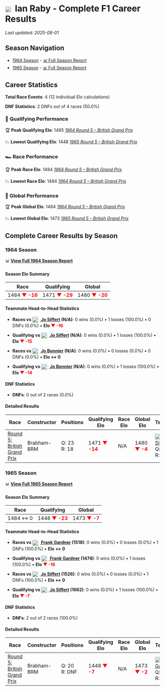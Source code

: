 # <img src="https://upload.wikimedia.org/wikipedia/commons/thumb/8/83/Flag_of_the_United_Kingdom_%283-5%29.svg/512px-Flag_of_the_United_Kingdom_%283-5%29.svg.png?20250726143817" alt="United Kingdom" width="20" height="auto" style="vertical-align: middle; margin-right: 5px;" onerror="this.outerHTML='🇬🇧'; this.style.marginRight='5px';"/> Ian Raby - Complete F1 Career Results

*Last updated: 2025-08-01*

## Season Navigation

- [1964 Season](#1964-season) - [📊 Full Season Report](../seasons/1964-season-report)
- [1965 Season](#1965-season) - [📊 Full Season Report](../seasons/1965-season-report)

## Career Statistics

**Total Race Events**: 4 (12 individual Elo calculations)

**DNF Statistics**: 2 DNFs out of 4 races (50.0%)

### 🏁 Qualifying Performance

🏆 **Peak Qualifying Elo**: 1485
   *[1964 Round 5 – British Grand Prix](../seasons/1964-season-report#round-5-british-grand-prix)*

📉 **Lowest Qualifying Elo**: 1448
   *[1965 Round 5 – British Grand Prix](../seasons/1965-season-report#round-5-british-grand-prix)*

### 🏎️ Race Performance

🏆 **Peak Race Elo**: 1484
   *[1964 Round 5 – British Grand Prix](../seasons/1964-season-report#round-5-british-grand-prix)*

📉 **Lowest Race Elo**: 1484
   *[1964 Round 5 – British Grand Prix](../seasons/1964-season-report#round-5-british-grand-prix)*

### 🌟 Global Performance

🏆 **Peak Global Elo**: 1484
   *[1964 Round 5 – British Grand Prix](../seasons/1964-season-report#round-5-british-grand-prix)*

📉 **Lowest Global Elo**: 1473
   *[1965 Round 5 – British Grand Prix](../seasons/1965-season-report#round-5-british-grand-prix)*


## Complete Career Results by Season

### 1964 Season

📊 **[View Full 1964 Season Report](../seasons/1964-season-report)**

#### Season Elo Summary

| Race | Qualifying | Global |
|------|------------|--------|
| 1484 **<span style="color: red;">▼ -16</span>** | 1471 **<span style="color: red;">▼ -29</span>** | 1480 **<span style="color: red;">▼ -20</span>** |

#### Teammate Head-to-Head Statistics

- **Races vs [<img src="https://upload.wikimedia.org/wikipedia/commons/f/f3/Flag_of_Switzerland.svg" alt="Switzerland" width="20" height="auto" style="vertical-align: middle; margin-right: 5px;" onerror="this.outerHTML='🇨🇭'; this.style.marginRight='5px';"/> Jo Siffert](jo-siffert) (N/A)**: 0 wins (0.0%) • 1 losses (100.0%) • 0 DNFs (0.0%) • **Elo <span style="color: red;">▼ -16</span>**
- **Qualifying vs [<img src="https://upload.wikimedia.org/wikipedia/commons/f/f3/Flag_of_Switzerland.svg" alt="Switzerland" width="20" height="auto" style="vertical-align: middle; margin-right: 5px;" onerror="this.outerHTML='🇨🇭'; this.style.marginRight='5px';"/> Jo Siffert](jo-siffert) (N/A)**: 0 wins (0.0%) • 1 losses (100.0%) • **Elo <span style="color: red;">▼ -15</span>**

- **Races vs [<img src="https://upload.wikimedia.org/wikipedia/commons/4/4c/Flag_of_Sweden.svg" alt="Sweden" width="20" height="auto" style="vertical-align: middle; margin-right: 5px;" onerror="this.outerHTML='🇸🇪'; this.style.marginRight='5px';"/> Jo Bonnier](jo-bonnier) (N/A)**: 0 wins (0.0%) • 0 losses (0.0%) • 0 DNFs (0.0%) • **Elo ↔ 0**
- **Qualifying vs [<img src="https://upload.wikimedia.org/wikipedia/commons/4/4c/Flag_of_Sweden.svg" alt="Sweden" width="20" height="auto" style="vertical-align: middle; margin-right: 5px;" onerror="this.outerHTML='🇸🇪'; this.style.marginRight='5px';"/> Jo Bonnier](jo-bonnier) (N/A)**: 0 wins (0.0%) • 1 losses (100.0%) • **Elo <span style="color: red;">▼ -14</span>**

#### DNF Statistics

- **DNFs**: 0 out of 2 races (0.0%)

#### Detailed Results

| Race | Constructor | Positions | Qualifying Elo | Race Elo | Global Elo | Teammate |
|------|-------------|-----------|----------------|----------|------------|----------|
| [Round 5: British Grand Prix](../seasons/1964-season-report#round-5-british-grand-prix) | Brabham-BRM | Q: 23<br/>R: 18 | 1471 **<span style="color: red;">▼ -14</span>** | N/A | 1480 **<span style="color: red;">▼ -4</span>** | [<img src="https://upload.wikimedia.org/wikipedia/commons/f/f3/Flag_of_Switzerland.svg" alt="Switzerland" width="20" height="auto" style="vertical-align: middle; margin-right: 5px;" onerror="this.outerHTML='🇨🇭'; this.style.marginRight='5px';"/> Jo Siffert](jo-siffert)<br/>Q: N/A<br/>R: N/A |

### 1965 Season

📊 **[View Full 1965 Season Report](../seasons/1965-season-report)**

#### Season Elo Summary

| Race | Qualifying | Global |
|------|------------|--------|
| 1484 ↔ 0 | 1448 **<span style="color: red;">▼ -23</span>** | 1473 **<span style="color: red;">▼ -7</span>** |

#### Teammate Head-to-Head Statistics

- **Races vs [<img src="https://upload.wikimedia.org/wikipedia/commons/8/88/Flag_of_Australia_%28converted%29.svg" alt="Australia" width="20" height="auto" style="vertical-align: middle; margin-right: 5px;" onerror="this.outerHTML='🇦🇺'; this.style.marginRight='5px';"/> Frank Gardner](frank-gardner) (1518)**: 0 wins (0.0%) • 0 losses (0.0%) • 1 DNFs (100.0%) • **Elo ↔ 0**
- **Qualifying vs [<img src="https://upload.wikimedia.org/wikipedia/commons/8/88/Flag_of_Australia_%28converted%29.svg" alt="Australia" width="20" height="auto" style="vertical-align: middle; margin-right: 5px;" onerror="this.outerHTML='🇦🇺'; this.style.marginRight='5px';"/> Frank Gardner](frank-gardner) (1474)**: 0 wins (0.0%) • 1 losses (100.0%) • **Elo <span style="color: red;">▼ -16</span>**

- **Races vs [<img src="https://upload.wikimedia.org/wikipedia/commons/f/f3/Flag_of_Switzerland.svg" alt="Switzerland" width="20" height="auto" style="vertical-align: middle; margin-right: 5px;" onerror="this.outerHTML='🇨🇭'; this.style.marginRight='5px';"/> Jo Siffert](jo-siffert) (1526)**: 0 wins (0.0%) • 0 losses (0.0%) • 1 DNFs (100.0%) • **Elo ↔ 0**
- **Qualifying vs [<img src="https://upload.wikimedia.org/wikipedia/commons/f/f3/Flag_of_Switzerland.svg" alt="Switzerland" width="20" height="auto" style="vertical-align: middle; margin-right: 5px;" onerror="this.outerHTML='🇨🇭'; this.style.marginRight='5px';"/> Jo Siffert](jo-siffert) (1662)**: 0 wins (0.0%) • 1 losses (100.0%) • **Elo <span style="color: red;">▼ -7</span>**

#### DNF Statistics

- **DNFs**: 2 out of 2 races (100.0%)

#### Detailed Results

| Race | Constructor | Positions | Qualifying Elo | Race Elo | Global Elo | Teammate |
|------|-------------|-----------|----------------|----------|------------|----------|
| [Round 5: British Grand Prix](../seasons/1965-season-report#round-5-british-grand-prix) | Brabham-BRM | Q: 20<br/>R: DNF | 1448 **<span style="color: red;">▼ -7</span>** | N/A | 1473 **<span style="color: red;">▼ -2</span>** | [<img src="https://upload.wikimedia.org/wikipedia/commons/8/88/Flag_of_Australia_%28converted%29.svg" alt="Australia" width="20" height="auto" style="vertical-align: middle; margin-right: 5px;" onerror="this.outerHTML='🇦🇺'; this.style.marginRight='5px';"/> Frank Gardner](frank-gardner)<br/>Q: 13<br/>R: 8 |

